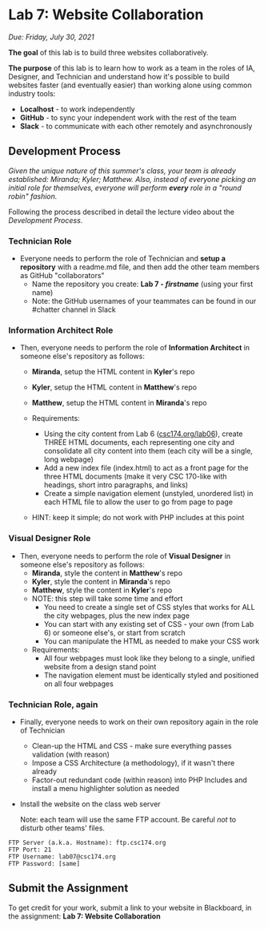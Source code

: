 # Lab 7: Website Collaboration

*Due: Friday, July 30, 2021*

**The goal** of this lab is to build three websites collaboratively.

**The purpose** of this lab is to learn how to work as a team in the roles of IA, Designer, and Technician and understand how it's possible to build websites faster (and eventually easier) than working alone using  common industry tools:

- **Localhost** - to work independently
- **GitHub** - to sync your independent work with the rest of the team
- **Slack** - to communicate with each other remotely and asynchronously

## Development Process

*Given the unique nature of this summer's class, your team is already established: Miranda; Kyler; Matthew. Also, instead of everyone picking an initial role for themselves, everyone will perform **every** role in a "round robin" fashion.*

Following the process described in detail the lecture video about the *Development Process*.

### Technician Role

- Everyone needs to perform the role of Technician and **setup a repository** with a readme.md file, and then add the other team members as GitHub "collaborators"
  - Name the repository you create: **Lab 7 - *firstname*** (using your first name)
  - Note: the GitHub usernames of your teammates can be found in our #chatter channel in Slack

### Information Architect Role

- Then, everyone needs to perform the role of **Information Architect** in someone else's repository as follows:

  - **Miranda**, setup the HTML content in **Kyler**'s repo
  - **Kyler**, setup the HTML content in **Matthew**'s repo
  - **Matthew**, setup the HTML content in **Miranda**'s repo

  - Requirements:
    - Using the city content from Lab 6 ([csc174.org/lab06](https://csc174.org/lab06/)), create THREE HTML documents, each representing one city and consolidate all city content into them (each city will be a single, long webpage)
    - Add a new index file (index.html) to act as a front page for the three HTML documents (make it very CSC 170-like with headings, short intro paragraphs, and links)
    - Create a simple navigation element (unstyled, unordered list) in each HTML file to allow the user to go from page to page

  - HINT: keep it simple; do not work with PHP includes at this point

### Visual Designer Role

- Then, everyone needs to perform the role of **Visual Designer** in someone else's repository as follows:
  - **Miranda**, style the content in **Matthew**'s repo 
  - **Kyler**, style the content in **Miranda**'s repo
  - **Matthew**, style the content in **Kyler**'s repo
  - NOTE: this step will take some time and effort
    - You need to create a single set of CSS styles that works for ALL the city webpages, plus the new index page
    - You can start with any existing set of CSS - your own (from Lab 6) or someone else's, or start from scratch
    - You can manipulate the HTML as needed to make your CSS work
  - Requirements:
    - All four webpages must look like they belong to a single, unified website from a design stand point
    - The navigation element must be identically styled and positioned on all four webpages

### Technician Role, again

- Finally, everyone needs to work on their own repository again in the role of Technician

  - Clean-up the HTML and CSS - make sure everything passes validation (with reason)
  - Impose a CSS Architecture (a methodology), if it wasn't there already
  - Factor-out redundant code (within reason) into PHP Includes and install a menu highlighter solution as needed

- Install the website on the class web server

  Note: each team will use the same FTP account. Be careful *not* to disturb other teams' files.

```
FTP Server (a.k.a. Hostname): ftp.csc174.org
FTP Port: 21
FTP Username: lab07@csc174.org
FTP Password: [same]
```

## Submit the Assignment

To get credit for your work, submit a link to your website in Blackboard, in the assignment: **Lab 7: Website Collaboration**
